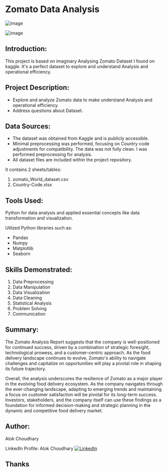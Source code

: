 # Zomato Data Analysis 

![image](https://github.com/alokchoudhary05/alokchoudhary/assets/148992523/a7565309-7d61-4a38-81cd-4fa7154f2e00)

![image](https://github.com/alokchoudhary05/alokchoudhary/assets/148992523/77b5f69a-872e-443f-bd7b-edff9a91d814)

## Introduction: 
This project is based on imaginary Analysing Zomato Dataset I found on kaggle. It's a perfect dataset to explore and understand Analysis and operational efficiency.

## Project Description:
* Explore and analyze Zomato data to make understand Analysis and operational efficiency.
* Address questions about Dataset.

## Data Sources:
* The dataset was obtained from Kaggle and is publicly accessible.
* Minimal preprocessing was performed, focusing on Country code adjustments for compatibility. The data was not fully clean. I was performed preprocessing for analysis.
* All dataset files are included within the project repository.

It contains 2 sheets/tables:
1. zomato_World_dataset.csv
2. Country-Code.xlsx


## Tools Used:
Python for data analysis and applied essential concepts like data transformation and visualization.

Utilzed Python libraries such as:

* Pandas
* Numpy
* Matplotlib
* Seaborn

## Skills Demonstrated:

1. Data Preprocessing
2. Data Manipulation
3. Data Visualization
4. Data Cleaning
5. Statistical Analysis
6. Problem Solving
7. Communication

## Summary:

The Zomato Analysis Report suggests that the company is well-positioned for continued success, driven by a combination of strategic foresight, technological prowess, and a customer-centric approach. As the food delivery landscape continues to evolve, Zomato's ability to navigate challenges and capitalize on opportunities will play a pivotal role in shaping its future trajectory.

Overall, the analysis underscores the resilience of Zomato as a major player in the evolving food delivery ecosystem. As the company navigates through the ever-changing landscape, adapting to emerging trends and maintaining a focus on customer satisfaction will be pivotal for its long-term success. Investors, stakeholders, and the company itself can use these findings as a foundation for informed decision-making and strategic planning in the dynamic and competitive food delivery market.

## Author:
Alok Choudhary

LinkedIn Profile: Alok Choudhary 
[![LinkedIn](https://img.shields.io/badge/LinkedIn-Connect-blue)](www.linkedin.com/in/alok-choudhary9341776554)

## Thanks
